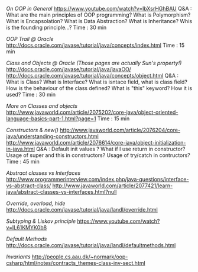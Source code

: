 *On OOP in General*
https://www.youtube.com/watch?v=lbXsrHGhBAU
Q&A : What are the main principles of OOP programming?
What is Polymorphism?
What is Encapsolation?
What is Data Abstraction?
What is Inheritance?
Whis is the founding principle...?
Time : 30 min

*OOP Trail @ Oracle*
http://docs.oracle.com/javase/tutorial/java/concepts/index.html
Time : 15 min


*Class and Objects @ Oracle (Those pages are actually Sun's property!)*
http://docs.oracle.com/javase/tutorial/java/javaOO/
http://docs.oracle.com/javase/tutorial/java/concepts/object.html
Q&A : What is Class?
What is Interface?
What is isntace field, what is class field?
How is the behaviour of the class defined?
What is "this" keyword? How it is used?
Time : 30 min

*More on Classes and objects*
http://www.javaworld.com/article/2075202/core-java/object-oriented-language-basics-part-1.html?page=1
Time : 15 min

*Constructors & new()*
http://www.javaworld.com/article/2076204/core-java/understanding-constructors.html
http://www.javaworld.com/article/2076614/core-java/object-initialization-in-java.html
Q&A : Default init values ?
What if I use return in constructor?
Usage of super and this in constructors?
Usage of try/catch in contructors?
Time : 45 min

*Abstract classes vs Interfaces*
http://www.programmerinterview.com/index.php/java-questions/interface-vs-abstract-class/
http://www.javaworld.com/article/2077421/learn-java/abstract-classes-vs-interfaces.html?null

*Override, overload, hide*
http://docs.oracle.com/javase/tutorial/java/IandI/override.html

*Subtyping & Liskov principle*
https://www.youtube.com/watch?v=IL61KMYK0b8

*Default Methods*
http://docs.oracle.com/javase/tutorial/java/IandI/defaultmethods.html

*Invariants*
http://people.cs.aau.dk/~normark/oop-csharp/html/notes/contracts_themes-class-inv-sect.html
